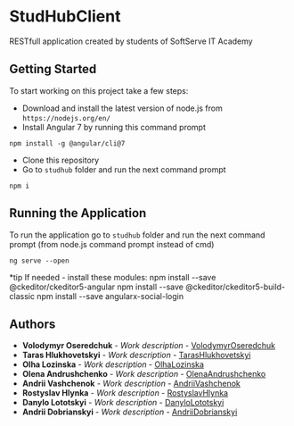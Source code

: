 # StudHubClient

RESTfull application created by students of SoftServe IT Academy

## Getting Started

To start working on this project take a few steps:
* Download and install the latest version of node.js from `https://nodejs.org/en/`
* Install Angular 7 by running this command prompt
```
npm install -g @angular/cli@7
```
* Clone this repository
* Go to `studhub` folder and run the next command prompt
```
npm i
```

## Running the Application

To run the application go to `studhub` folder and run the next command prompt
(from node.js command prompt instead of cmd)
```
ng serve --open
```
*tip
If needed - install these modules:
npm install --save @ckeditor/ckeditor5-angular
npm install --save @ckeditor/ckeditor5-build-classic
npm install --save angularx-social-login

## Authors

* **Volodymyr Oseredchuk** - *Work description* - [VolodymyrOseredchuk](https://github.com/volodymyroseredchuk)
* **Taras Hlukhovetskyi** - *Work description* - [TarasHlukhovetskyi](https://github.com/tarasgl)
* **Olha Lozinska** - *Work description* - [OlhaLozinska](https://github.com/OlhaLozinska)
* **Olena Andrushchenko** - *Work description* - [OlenaAndrushchenko](https://github.com/diru4ova)
* **Andrii Vashchenok** - *Work description* - [AndriiVashchenok](https://github.com/Zap1999)
* **Rostyslav Hlynka** - *Work description* - [RostyslavHlynka](https://github.com/Jarvizzik)
* **Danylo Lototskyi** - *Work description* - [DanyloLototskyi](https://github.com/DaNkOLULzz)
* **Andrii Dobrianskyi** - *Work description* - [AndriiDobrianskyi](https://github.com/andriydobrianskiy)
